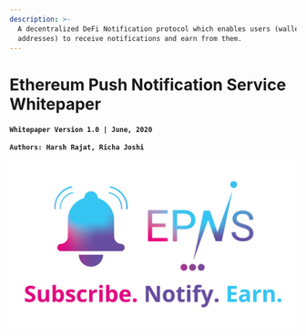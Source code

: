 ```yaml
---
description: >-
  A decentralized DeFi Notification protocol which enables users (wallet
  addresses) to receive notifications and earn from them.
---
```


# Ethereum Push Notification Service Whitepaper

**`Whitepaper Version 1.0 | June, 2020`**

**`Authors: Harsh Rajat, Richa Joshi`**

![](.gitbook/assets/logofulltagline.png)

